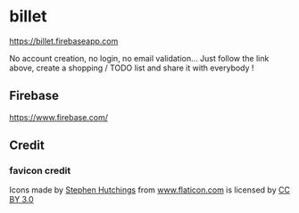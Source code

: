 # billet

https://billet.firebaseapp.com

No account creation, no login, no email validation... Just follow the link above, create a shopping / TODO list and share it with everybody !

## Firebase

https://www.firebase.com/

## Credit 

### favicon credit

Icons made by <a href="http://www.flaticon.com/authors/stephen-hutchings" title="Stephen Hutchings">Stephen Hutchings</a> from <a href="http://www.flaticon.com" title="Flaticon">www.flaticon.com</a>             is licensed by <a href="http://creativecommons.org/licenses/by/3.0/" title="Creative Commons BY 3.0">CC BY 3.0</a>



